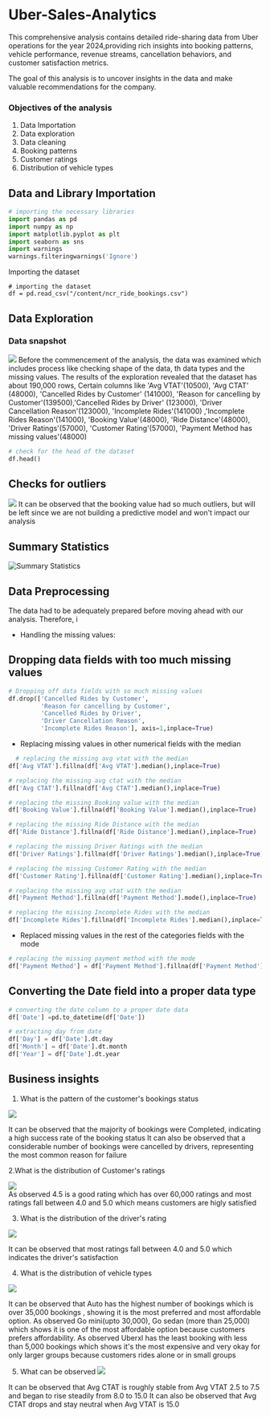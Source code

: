 # Uber-Sales-Analytics
This comprehensive analysis contains detailed ride-sharing data from Uber operations for the year 2024,providing rich insights into booking patterns, vehicle performance,
revenue streams, cancellation behaviors, and customer satisfaction metrics. 

The goal of this analysis is to uncover insights in the data and make valuable recommendations for the company. 

### Objectives of the analysis
1. Data Importation
2. Data exploration
3. Data cleaning
4. Booking patterns
5. Customer ratings
6. Distribution of vehicle types

## Data and Library Importation

   ```python
# importing the necessary libraries
import pandas as pd
import numpy as np
import matplotlib.pyplot as plt
import seaborn as sns
import warnings
warnings.filteringwarnings('Ignore')
```
 
 Importing the dataset
```
# importing the dataset
df = pd.read_csv("/content/ncr_ride_bookings.csv")
```

## Data Exploration 
### Data snapshot
![](data-head.png)
Before the commencement of the analysis, the data was examined which includes process like checking shape of the data, th data types and the missing values. The results of the exploration revealed that the dataset has about 190,000 rows, Certain columns like 'Avg VTAT'(10500), 'Avg CTAT' (48000), 'Cancelled Rides by Customer' (141000), 'Reason for cancelling by Customer'(139500),'Cancelled Rides by Driver' (123000), 'Driver Cancellation Reason'(123000), 'Incomplete Rides'(141000) ,'Incomplete Rides Reason'(141000), 'Booking Value'(48000), 'Ride Distance'(48000), 'Driver Ratings'(57000), 'Customer Rating'(57000), 'Payment Method has missing values'(48000)
```python
# check for the head of the dataset
df.head()
```
## Checks for outliers
![](Boxplot.png)
It can be observed that the booking value had so much outliers, but will be left since we are not building a predictive model and won't impact our analysis

## Summary Statistics
![Summary Statistics](summary_statistics.png)


## Data Preprocessing
The data had to be adequately prepared before moving ahead with our analysis. Therefore, i
* Handling the missing values:

## Dropping data fields with too much missing values
```python
# Dropping off data fields with so much missing values
df.drop(['Cancelled Rides by Customer',
         'Reason for cancelling by Customer',
         'Cancelled Rides by Driver',
         'Driver Cancellation Reason',
         'Incomplete Rides Reason'], axis=1,inplace=True)
```

* Replacing missing values in other numerical fields with the median

```python
  # replacing the missing avg vtat with the median
df['Avg VTAT'].fillna(df['Avg VTAT'].median(),inplace=True)

# replacing the missing avg ctat with the median
df['Avg CTAT'].fillna(df['Avg CTAT'].median(),inplace=True)

# replacing the missing Booking value with the median
df['Booking Value'].fillna(df['Booking Value'].median(),inplace=True)

# replacing the missing Ride Distance with the median
df['Ride Distance'].fillna(df['Ride Distance'].median(),inplace=True)

# replacing the missing Driver Ratings with the median
df['Driver Ratings'].fillna(df['Driver Ratings'].median(),inplace=True)

# replacing the missing Customer Rating with the median
df['Customer Rating'].fillna(df['Customer Rating'].median(),inplace=True)

# replacing the missing avg vtat with the median
df['Payment Method'].fillna(df['Payment Method'].mode(),inplace=True)

# replacing the missing Incomplete Rides with the median
df['Incomplete Rides'].fillna(df['Incomplete Rides'].median(),inplace=True)
```
* Replaced missing values in the rest of the categories fields with the mode

```python
# replacing the missing payment method with the mode
df['Payment Method'] = df['Payment Method'].fillna(df['Payment Method'].mode()[0])
```

## Converting the Date field into a proper data type
```python
# converting the date column to a proper date data
df['Date'] =pd.to_datetime(df['Date'])

# extracting day from date
df['Day'] = df['Date'].dt.day
df['Month'] = df['Date'].dt.month
df['Year'] = df['Date'].dt.year
```

## Business insights
1. What is the pattern of the customer's bookings status
   
![](Dist_Booking_Status.png)

It can be observed that the majority of bookings were Completed, indicating a high success rate of the booking status
It can also be observed that a considerable number of bookings were cancelled by drivers, representing the most common reason for failure

2.What is the distribution of Customer's ratings

![](customer_rating.png)  
As observed 4.5 is a good rating which has over 60,000 ratings and most ratings fall between 4.0 and 5.0 which means customers are higly satisfied

3. What is the distribution of the driver's rating

![](dist_driver_rating.png)

It can be observed that most ratings fall between 4.0 and 5.0 which indicates the driver's satisfaction

4. What is the distribution of vehicle types

![](dist_vehicle_type.png)

It can be observed that Auto has the highest number of bookings which is over 35,000 bookings , showing it is the most preferred and most affordable option.
As observed Go mini(upto 30,000), Go sedan (more than 25,000) which shows it is one of the most affordable option because customers prefers affordability.
As observed Uberxl has the least booking with less than 5,000 bookings which shows it's the most expensive and very okay for only larger groups because customers rides alone or in small groups

5. What can be observed
![](Avg_VTAT_vers_CTAT.png)

It can be observed that Avg CTAT is roughly stable from Avg VTAT 2.5 to 7.5 and began to rise steadily from 8.0 to 15.0
It can also be observed that Avg CTAT drops and stay neutral when Avg VTAT is 15.0







